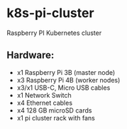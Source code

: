 # k8s-pi-cluster
Raspberry PI Kubernetes cluster

## Hardware:
* x1 Raspberry Pi 3B (master node)
* x3 Raspberry Pi 4B (worker nodes)
* x3/x1 USB-C, Micro USB cables
* x1 Network Switch
* x4 Ethernet cables
* x4 128 GB microSD cards
* x1 pi cluster rack with fans
